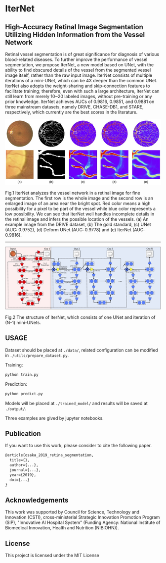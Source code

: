 # IterNet

## High-Accuracy Retinal Image Segmentation Utilizing Hidden Information from the Vessel Network



Retinal vessel segmentation is of great significance for diagnosis of various blood-related diseases. To further improve the performance of vessel segmentation, we propose IterNet, a new model based on UNet, with the ability to find obscured details of the vessel from the segmented vessel image itself, rather than the raw input image. IterNet consists of multiple iterations of a mini-UNet, which can be 4X deeper than the common UNet. IterNet also adopts the weight-sharing and skip-connection features to facilitate training; therefore, even with such a large architecture, IterNet can still learn from merely 10~20 labeled images, without pre-training or any prior knowledge. IterNet achieves AUCs of 0.9816, 0.9851, and 0.9881 on three mainstream datasets, namely DRIVE, CHASE-DB1, and STARE, respectively, which currently are the best scores in the literature.



![Segmentation results](./pics/results.jpg)

Fig.1 IterNet analyzes the vessel network in a retinal image for fine segmentation. The first row is the whole image and the second row is an enlarged image of an area near the bright spot. Red color means a high possibility for a pixel to be part of the vessel while blue color represents a low possibility. We can see that IterNet well handles incomplete details in the retinal image and infers the possible location of the vessels. (a) An example image from the DRIVE dataset, (b) The gold standard, (c) UNet (AUC: 0.9752), (d) Deform UNet (AUC: 0.9778) and (e) IterNet (AUC: 0.9816).

------

![Network Structure](./pics/structure.jpg)

Fig.2 The structure of IterNet, which consists of one UNet and iteration of (N-1) mini-UNets.

## USAGE

Dataset should be placed at `./data/`, related configuration can be modified in `./utils/prepare_dataset.py`.

Training:

```bash
python train.py
```

Prediction:

```bash
python predict.py
```

Models will be placed at `./trained_model/` and results will be saved at `./output/`.

Three examples are gived by jupyter notebooks.

## Publication

If you want to use this work, please consider to cite the following paper.

```
@article{osaka_2019_retina_segmentation,
  title={},
  author={...},
  journal={...},
  year={2019},
  doi={...}
}
```

## Acknowledgements

This work was supported by Council for Science, Technology and Innovation (CSTI), cross-ministerial Strategic Innovation Promotion Program (SIP), "Innovative AI Hospital System" (Funding Agency: National Institute of Biomedical Innovation, Health and Nutrition (NIBIOHN)).

## License

This project is licensed under the MIT License